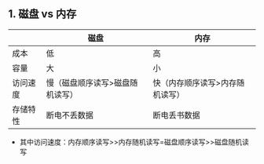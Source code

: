 

## 1. 磁盘 vs 内存

|         |             磁盘              |             内存              |
| ------- | ----------------------------- | ----------------------------- |
| 成本     | 低                            | 高                            |
| 容量    | 大                            | 小                            |
| 访问速度 | 慢（磁盘顺序读写>磁盘随机读写） | 快（内存顺序读写>内存随机读写） |
| 存储特性 | 断电不丢数据                   | 断电丢书数据                   |
- 其中访问速度：内存顺序读写>>内存随机读写=磁盘顺序读写>>磁盘随机读写